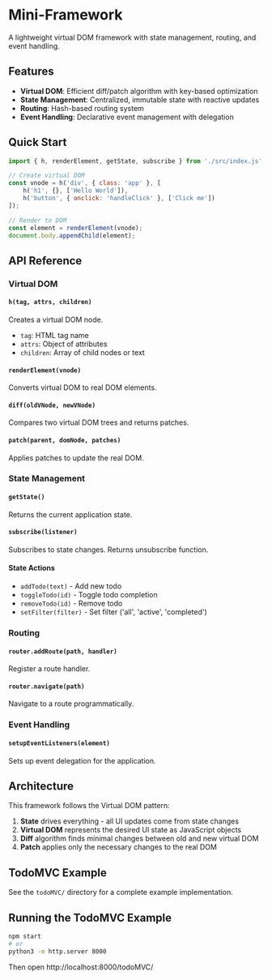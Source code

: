 # Mini-Framework

A lightweight virtual DOM framework with state management, routing, and event handling.

## Features

- **Virtual DOM**: Efficient diff/patch algorithm with key-based optimization
- **State Management**: Centralized, immutable state with reactive updates
- **Routing**: Hash-based routing system
- **Event Handling**: Declarative event management with delegation

## Quick Start

```javascript
import { h, renderElement, getState, subscribe } from './src/index.js';

// Create virtual DOM
const vnode = h('div', { class: 'app' }, [
    h('h1', {}, ['Hello World']),
    h('button', { onclick: 'handleClick' }, ['Click me'])
]);

// Render to DOM
const element = renderElement(vnode);
document.body.appendChild(element);
```

## API Reference

### Virtual DOM

#### `h(tag, attrs, children)`
Creates a virtual DOM node.
- `tag`: HTML tag name
- `attrs`: Object of attributes
- `children`: Array of child nodes or text

#### `renderElement(vnode)`
Converts virtual DOM to real DOM elements.

#### `diff(oldVNode, newVNode)`
Compares two virtual DOM trees and returns patches.

#### `patch(parent, domNode, patches)`
Applies patches to update the real DOM.

### State Management

#### `getState()`
Returns the current application state.

#### `subscribe(listener)`
Subscribes to state changes. Returns unsubscribe function.

#### State Actions
- `addTodo(text)` - Add new todo
- `toggleTodo(id)` - Toggle todo completion
- `removeTodo(id)` - Remove todo
- `setFilter(filter)` - Set filter ('all', 'active', 'completed')

### Routing

#### `router.addRoute(path, handler)`
Register a route handler.

#### `router.navigate(path)`
Navigate to a route programmatically.

### Event Handling

#### `setupEventListeners(element)`
Sets up event delegation for the application.

## Architecture

This framework follows the Virtual DOM pattern:

1. **State** drives everything - all UI updates come from state changes
2. **Virtual DOM** represents the desired UI state as JavaScript objects
3. **Diff** algorithm finds minimal changes between old and new virtual DOM
4. **Patch** applies only the necessary changes to the real DOM

## TodoMVC Example

See the `todoMVC/` directory for a complete example implementation.

## Running the TodoMVC Example

```bash
npm start
# or
python3 -m http.server 8000
```

Then open http://localhost:8000/todoMVC/